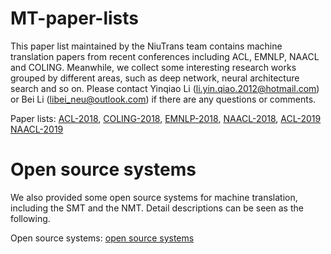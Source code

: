 # MT-paper-lists
This paper list maintained by the NiuTrans team contains machine translation papers from recent conferences including ACL, EMNLP, NAACL and COLING. Meanwhile, we collect some interesting research works grouped by different areas, such as deep network, neural architecture search and so on. Please contact Yinqiao Li (li.yin.qiao.2012@hotmail.com) or Bei Li (libei_neu@outlook.com) if there are any questions or comments.

Paper lists:
[ACL-2018](https://github.com/NiuTrans/MT-paper-lists/blob/master/paper%20lists/ACL-2018.md),
[COLING-2018](https://github.com/NiuTrans/MT-paper-lists/blob/master/paper%20lists/COLING-2018.md),
[EMNLP-2018](https://github.com/NiuTrans/MT-paper-lists/blob/master/paper%20lists/EMNLP-2018.md),
[NAACL-2018](https://github.com/NiuTrans/MT-paper-lists/blob/master/paper%20lists/NAACL-2018.md),
[ACL-2019](https://github.com/NiuTrans/MT-paper-lists/blob/master/paper%20lists/ACL-2019.md)
[NAACL-2019](https://github.com/NiuTrans/MT-paper-lists/blob/master/paper%20lists/NAACL-2019.md)


# Open source systems
We also provided some open source systems for machine translation, including the SMT and the NMT. Detail descriptions can be seen as the following.

Open source systems:
[open source systems](https://github.com/NiuTrans/MT-paper-lists/blob/master/open%20source%20system/open%20source%20system.md)
